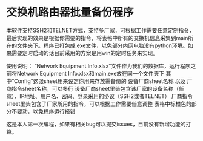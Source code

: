 # 交换机路由器批量备份程序

本软件支持SSH2和TELNET方式，支持多厂家，可根据工作需要任意定制指令，最后实现的效果是根据你需要的指令，将表格中所有的交换机信息采集到main所在的文件夹下。程序已打包成.exe文件，以免部分内网电脑没有python环境。如果需要定时启动的话目前采用的方案是用win的定时任务来实现。

使用说明：
“Network Equipment Info.xlsx”文件作为我们的数据库，运行程序之前将Network Equipment Info.xlsx和main.exe放在同一个文件夹下
其中“Config”这张sheet用来设定你用来存放需备份的 设备厂商sheet名称 以及 厂商指令sheet名称，可以多行
设备厂商sheet里头包含该厂家的设备名称（任意）、IP地址、用户名、密码、登录采用的协议（SSH2或者TELNET）
厂商指令sheet里头包含了厂家所用的指令，可以根据工作需要任意调整
表格中标橙色的部分不要动，以免程序运行报错

这是本人第一次编程，如果有相关bug可以提交issues，目前没有新增功能的打算。


